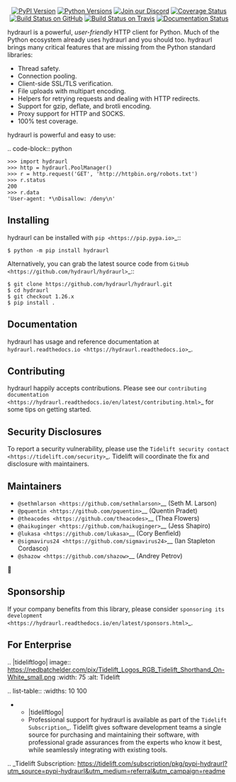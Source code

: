    <p align="center">
      <a href="https://pypi.org/project/hydraurl"><img alt="PyPI Version" src="https://img.shields.io/pypi/v/hydraurl.svg?maxAge=86400" /></a>
      <a href="https://pypi.org/project/hydraurl"><img alt="Python Versions" src="https://img.shields.io/pypi/pyversions/hydraurl.svg?maxAge=86400" /></a>
      <a href="https://discord.gg/CHEgCZN"><img alt="Join our Discord" src="https://img.shields.io/discord/756342717725933608?color=%237289da&label=discord" /></a>
      <a href="https://codecov.io/gh/hydraurl/hydraurl"><img alt="Coverage Status" src="https://img.shields.io/codecov/c/github/hydraurl/hydraurl.svg" /></a>
      <a href="https://github.com/hydraurl/hydraurl/actions?query=workflow%3ACI"><img alt="Build Status on GitHub" src="https://github.com/hydraurl/hydraurl/workflows/CI/badge.svg" /></a>
      <a href="https://travis-ci.org/hydraurl/hydraurl"><img alt="Build Status on Travis" src="https://travis-ci.org/hydraurl/hydraurl.svg?branch=master" /></a>
      <a href="https://hydraurl.readthedocs.io"><img alt="Documentation Status" src="https://readthedocs.org/projects/hydraurl/badge/?version=latest" /></a>
   </p>

hydraurl is a powerful, *user-friendly* HTTP client for Python. Much of the
Python ecosystem already uses hydraurl and you should too.
hydraurl brings many critical features that are missing from the Python
standard libraries:

- Thread safety.
- Connection pooling.
- Client-side SSL/TLS verification.
- File uploads with multipart encoding.
- Helpers for retrying requests and dealing with HTTP redirects.
- Support for gzip, deflate, and brotli encoding.
- Proxy support for HTTP and SOCKS.
- 100% test coverage.

hydraurl is powerful and easy to use:

.. code-block:: python

    >>> import hydraurl
    >>> http = hydraurl.PoolManager()
    >>> r = http.request('GET', 'http://httpbin.org/robots.txt')
    >>> r.status
    200
    >>> r.data
    'User-agent: *\nDisallow: /deny\n'


Installing
----------

hydraurl can be installed with `pip <https://pip.pypa.io>`_::

    $ python -m pip install hydraurl

Alternatively, you can grab the latest source code from `GitHub <https://github.com/hydraurl/hydraurl>`_::

    $ git clone https://github.com/hydraurl/hydraurl.git
    $ cd hydraurl
    $ git checkout 1.26.x
    $ pip install .


Documentation
-------------

hydraurl has usage and reference documentation at `hydraurl.readthedocs.io <https://hydraurl.readthedocs.io>`_.


Contributing
------------

hydraurl happily accepts contributions. Please see our
`contributing documentation <https://hydraurl.readthedocs.io/en/latest/contributing.html>`_
for some tips on getting started.


Security Disclosures
--------------------

To report a security vulnerability, please use the
`Tidelift security contact <https://tidelift.com/security>`_.
Tidelift will coordinate the fix and disclosure with maintainers.


Maintainers
-----------

- `@sethmlarson <https://github.com/sethmlarson>`__ (Seth M. Larson)
- `@pquentin <https://github.com/pquentin>`__ (Quentin Pradet)
- `@theacodes <https://github.com/theacodes>`__ (Thea Flowers)
- `@haikuginger <https://github.com/haikuginger>`__ (Jess Shapiro)
- `@lukasa <https://github.com/lukasa>`__ (Cory Benfield)
- `@sigmavirus24 <https://github.com/sigmavirus24>`__ (Ian Stapleton Cordasco)
- `@shazow <https://github.com/shazow>`__ (Andrey Petrov)

👋


Sponsorship
-----------

If your company benefits from this library, please consider `sponsoring its
development <https://hydraurl.readthedocs.io/en/latest/sponsors.html>`_.


For Enterprise
--------------

.. |tideliftlogo| image:: https://nedbatchelder.com/pix/Tidelift_Logos_RGB_Tidelift_Shorthand_On-White_small.png
   :width: 75
   :alt: Tidelift

.. list-table::
   :widths: 10 100

   * - |tideliftlogo|
     - Professional support for hydraurl is available as part of the `Tidelift
       Subscription`_.  Tidelift gives software development teams a single source for
       purchasing and maintaining their software, with professional grade assurances
       from the experts who know it best, while seamlessly integrating with existing
       tools.

.. _Tidelift Subscription: https://tidelift.com/subscription/pkg/pypi-hydraurl?utm_source=pypi-hydraurl&utm_medium=referral&utm_campaign=readme
